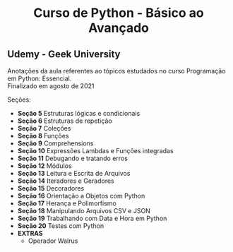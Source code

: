 <h1 align='center'>
Curso de Python - Básico ao Avançado
</h1>

<h2> Udemy - Geek University </h2>
<p>
Anotações da aula referentes ao tópicos estudados no curso Programação em Python: Essencial.
<br>
Finalizado em agosto de 2021

Seções:
<ul>
  <li><b>Seção 5</b> Estruturas lógicas e condicionais</li>
  <li><b>Seção 6</b> Estruturas de repetição</li>
  <li><b>Seção 7</b> Coleções</li>
  <li><b>Seção 8</b> Funções</li>
  <li><b>Seção 9</b> Comprehensions </li>
  <li><b>Seção 10</b> Expressões Lambdas e Funções integradas</li>
  <li><b>Seção 11</b> Debugando e tratando erros</li>
  <li><b>Seção 12</b> Módulos</li>
  <li><b>Seção 13</b> Leitura e Escrita de Arquivos</li>
  <li><b>Seção 14</b> Iteradores e Geradores</li>
  <li><b>Seção 15</b> Decoradores</li>
  <li><b>Seção 16</b> Orientação a Objetos com Python</li>
  <li><b>Seção 17</b> Herança e Polimorfismo</li>
  <li><b>Seção 18</b> Manipulando Arquivos CSV e JSON</li>
  <li><b>Seção 19</b> Trabalhando com Data e Hora em Python</li>
  <li><b>Seção 20</b> Testes com Python</li>
  <li>  <b>EXTRAS</b> 
    <ul>
      <li> Operador Walrus</li>
  </li>
 <ul> 
 

    
  
